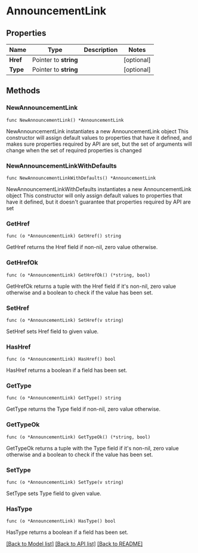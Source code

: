 # AnnouncementLink

## Properties

Name | Type | Description | Notes
------------ | ------------- | ------------- | -------------
**Href** | Pointer to **string** |  | [optional] 
**Type** | Pointer to **string** |  | [optional] 

## Methods

### NewAnnouncementLink

`func NewAnnouncementLink() *AnnouncementLink`

NewAnnouncementLink instantiates a new AnnouncementLink object
This constructor will assign default values to properties that have it defined,
and makes sure properties required by API are set, but the set of arguments
will change when the set of required properties is changed

### NewAnnouncementLinkWithDefaults

`func NewAnnouncementLinkWithDefaults() *AnnouncementLink`

NewAnnouncementLinkWithDefaults instantiates a new AnnouncementLink object
This constructor will only assign default values to properties that have it defined,
but it doesn't guarantee that properties required by API are set

### GetHref

`func (o *AnnouncementLink) GetHref() string`

GetHref returns the Href field if non-nil, zero value otherwise.

### GetHrefOk

`func (o *AnnouncementLink) GetHrefOk() (*string, bool)`

GetHrefOk returns a tuple with the Href field if it's non-nil, zero value otherwise
and a boolean to check if the value has been set.

### SetHref

`func (o *AnnouncementLink) SetHref(v string)`

SetHref sets Href field to given value.

### HasHref

`func (o *AnnouncementLink) HasHref() bool`

HasHref returns a boolean if a field has been set.

### GetType

`func (o *AnnouncementLink) GetType() string`

GetType returns the Type field if non-nil, zero value otherwise.

### GetTypeOk

`func (o *AnnouncementLink) GetTypeOk() (*string, bool)`

GetTypeOk returns a tuple with the Type field if it's non-nil, zero value otherwise
and a boolean to check if the value has been set.

### SetType

`func (o *AnnouncementLink) SetType(v string)`

SetType sets Type field to given value.

### HasType

`func (o *AnnouncementLink) HasType() bool`

HasType returns a boolean if a field has been set.


[[Back to Model list]](../README.md#documentation-for-models) [[Back to API list]](../README.md#documentation-for-api-endpoints) [[Back to README]](../README.md)


